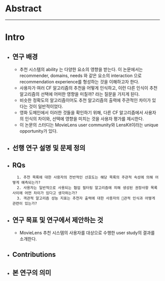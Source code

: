 # Abstract



---
# Intro

- ## 연구 배경
	- 추천 시스템의 ability 는 다양한 요소의 영향을 받는다. 이 논문에서는 recommender, domains, needs 와 같은 요소의 interaction 으로 recommendation experience를 형성하는 것을 이해하고자 한다. 
	- 사용자가 여러 CF 알고리즘의 추천을 어떻게 인식하고, 이런 다른 인식이 추천 알고리즘의 선택에 어떠한 영향을 미칠까? 라는 질문을 가지게 된다. 
	- 비슷한 정확도의 알고리즘이어도 추천 알고리즘의 출력에 주관적인 차이가 있다는 것이 일반적이었다. 
	- 영화 도메인에서 이러한 것들을 확인하기 위해, 다른 CF 알고리즘에서 사용자의 인식의 차이와, 선택에 영향을 미치는 것을 사용자 평가를 제시한다.
	- 이 논문의 스터디는 MovieLens user community와 LensKit이라는 unique opportunity가 있다. 
- ## 선행 연구 설명 및 문제 정의
- ## RQs
		1. 추천 목록에 대한 사용자의 전반적인 선호도는 해당 목록의 주관적 속성에 의해 어떻게 예측되는가?
		2. 사용자는 일반적으로 사용되는 협업 필터링 알고리즘에 의해 생성된 권장사항 목록 사이에 어떤 차이가 있다고 생각하는가?
		3. 객관적 알고리즘 성능 지표는 추천자 출력에 대한 사용자의 관적 인식과 어떻게 관련이 있는가?
- ## 연구 목표 및 연구에서 제안하는 것
	- MovieLens 추천 시스템의 사용자를 대상으로 수행한 user study의 결과를 소개한다. 
- ## Contributions 
- ## 본 연구의 의미